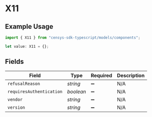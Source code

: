 # X11

## Example Usage

```typescript
import { X11 } from "censys-sdk-typescript/models/components";

let value: X11 = {};
```

## Fields

| Field                    | Type                     | Required                 | Description              |
| ------------------------ | ------------------------ | ------------------------ | ------------------------ |
| `refusalReason`          | *string*                 | :heavy_minus_sign:       | N/A                      |
| `requiresAuthentication` | *boolean*                | :heavy_minus_sign:       | N/A                      |
| `vendor`                 | *string*                 | :heavy_minus_sign:       | N/A                      |
| `version`                | *string*                 | :heavy_minus_sign:       | N/A                      |